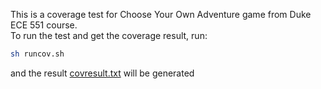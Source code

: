 
This is a coverage test for Choose Your Own Adventure game from Duke ECE 551 course.   
To run the test and get the coverage result, run:
```bash
sh runcov.sh
```
and the result [covresult.txt](./covresult.txt) will be generated
